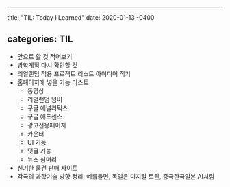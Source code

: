 ---

title: "TIL: Today I Learned" date: 2020-01-13 -0400

categories: TIL
---------------

-	앞으로 할 것 적어보기
-	방학계획 다시 확인할 것
-	리얼랜덤 적용 프로젝트 리스트 아이디어 적기
-	홈페이지에 넣을 기능 리스트
	-	동영상
	-	리얼랜덤 넘버
	-	구글 애널리틱스
	-	구글 애드센스
	-	광고전용페이지
	-	카운터
	-	UI 기능
	-	댓글 기능
	-	뉴스 섬머리
-	신기한 물건 판매 사이트
-	각국의 과학기술 방향 정리: 예를들면, 독일은 디지털 트윈, 중국한국일본 AI처럼
